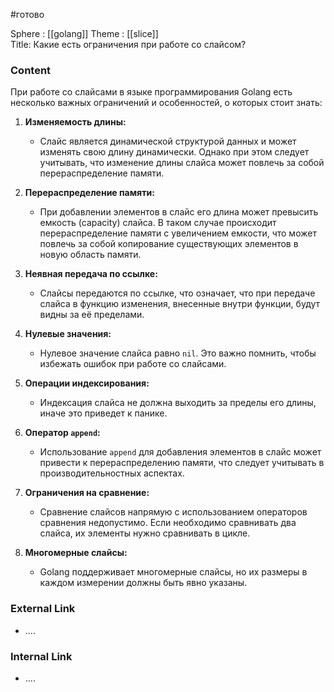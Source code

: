 #готово 

Sphere : [[golang]]
Theme : [[slice]]  
Title: Какие есть ограничения при работе со слайсом?

### Content

При работе со слайсами в языке программирования Golang есть несколько важных ограничений и особенностей, о которых стоит знать:

1. **Изменяемость длины:**
    
    - Слайс является динамической структурой данных и может изменять свою длину динамически. Однако при этом следует учитывать, что изменение длины слайса может повлечь за собой перераспределение памяти.
2. **Перераспределение памяти:**
    
    - При добавлении элементов в слайс его длина может превысить емкость (capacity) слайса. В таком случае происходит перераспределение памяти с увеличением емкости, что может повлечь за собой копирование существующих элементов в новую область памяти.
3. **Неявная передача по ссылке:**
    
    - Слайсы передаются по ссылке, что означает, что при передаче слайса в функцию изменения, внесенные внутри функции, будут видны за её пределами.
4. **Нулевые значения:**
    
    - Нулевое значение слайса равно `nil`. Это важно помнить, чтобы избежать ошибок при работе со слайсами.
5. **Операции индексирования:**
    
    - Индексация слайса не должна выходить за пределы его длины, иначе это приведет к панике.
6. **Оператор `append`:**
    
    - Использование `append` для добавления элементов в слайс может привести к перераспределению памяти, что следует учитывать в производительностных аспектах.
7. **Ограничения на сравнение:**
    
    - Сравнение слайсов напрямую с использованием операторов сравнения недопустимо. Если необходимо сравнивать два слайса, их элементы нужно сравнивать в цикле.
8. **Многомерные слайсы:**
    
    - Golang поддерживает многомерные слайсы, но их размеры в каждом измерении должны быть явно указаны.

### External Link

- ....

### Internal Link

- ....